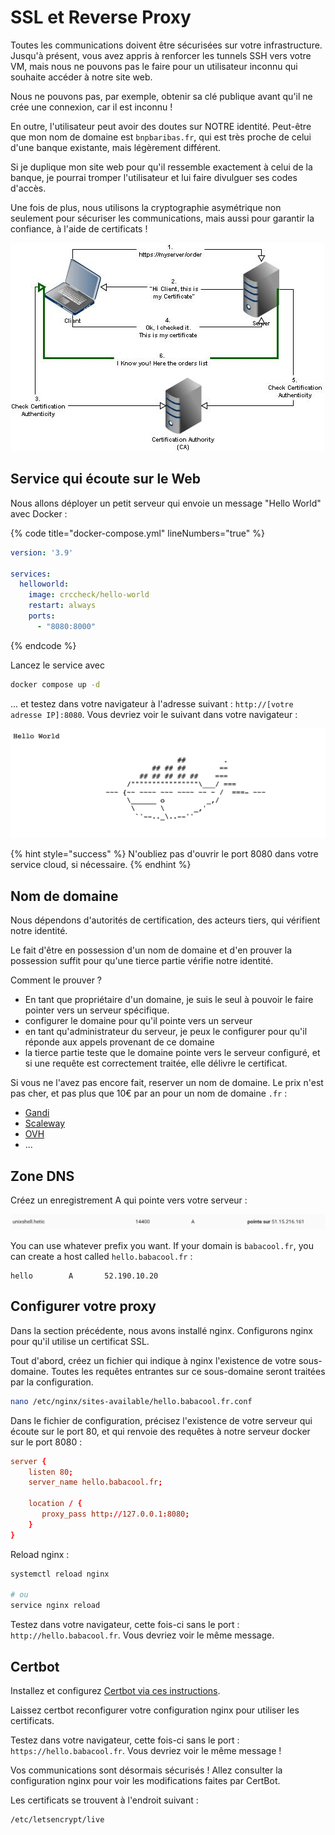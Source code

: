 # SSL et Reverse Proxy

Toutes les communications doivent être sécurisées sur votre infrastructure. Jusqu'à présent, vous avez appris à renforcer les tunnels SSH vers votre VM, mais nous ne pouvons pas le faire pour un utilisateur inconnu qui souhaite accéder à notre site web.

Nous ne pouvons pas, par exemple, obtenir sa clé publique avant qu'il ne crée une connexion, car il est inconnu !

En outre, l'utilisateur peut avoir des doutes sur NOTRE identité. Peut-être que mon nom de domaine est `bnpbaribas.fr`, qui est très proche de celui d'une banque existante, mais légèrement différent. 

Si je duplique mon site web pour qu'il ressemble exactement à celui de la banque, je pourrai tromper l'utilisateur et lui faire divulguer ses codes d'accès.

Une fois de plus, nous utilisons la cryptographie asymétrique non seulement pour sécuriser les communications, mais aussi pour garantir la confiance, à l'aide de certificats !

![](./img/ssl1.jpg)

## Service qui écoute sur le Web

Nous allons déployer un petit serveur qui envoie un message "Hello World" avec Docker :

{% code title="docker-compose.yml" lineNumbers="true" %}
```yaml
version: '3.9'

services:
  helloworld:
    image: crccheck/hello-world
    restart: always
    ports:
      - "8080:8000"
```
{% endcode %}

Lancez le service avec 

```bash
docker compose up -d
```

... et testez dans votre navigateur à l'adresse suivant : `http://[votre adresse IP]:8080`. Vous devriez voir le suivant dans votre navigateur :

![](./img/world.png)

{% hint style="success" %}
N'oubliez pas d'ouvrir le port 8080 dans votre service cloud, si nécessaire.
{% endhint %}


## Nom de domaine

Nous dépendons d'autorités de certification, des acteurs tiers, qui vérifient notre identité.

Le fait d'être en possession d'un nom de domaine et d'en prouver la possession suffit pour qu'une tierce partie vérifie notre identité.

Comment le prouver ?

- En tant que propriétaire d'un domaine, je suis le seul à pouvoir le faire pointer vers un serveur spécifique.
- configurer le domaine pour qu'il pointe vers un serveur
- en tant qu'administrateur du serveur, je peux le configurer pour qu'il réponde aux appels provenant de ce domaine
- la tierce partie teste que le domaine pointe vers le serveur configuré, et si une requête est correctement traitée, elle délivre le certificat.

Si vous ne l'avez pas encore fait, reserver un nom de domaine. Le prix n'est pas cher, et pas plus que 10€ par an pour un nom de domaine `.fr` :

- [Gandi](https://www.gandi.net)
- [Scaleway](https://www.scaleway.com/en/domains-and-dns/)
- [OVH](https://www.ovhcloud.com/fr/domains)
- ...

## Zone DNS

Créez un enregistrement A qui pointe vers votre serveur :

![](./img/dns.png)

You can use whatever prefix you want. If your domain is `babacool.fr`, you can create a host called `hello.babacool.fr` :

```
hello        A       52.190.10.20
```


## Configurer votre proxy

Dans la section précédente, nous avons installé nginx. Configurons nginx pour qu'il utilise un certificat SSL.

Tout d'abord, créez un fichier qui indique à nginx l'existence de votre sous-domaine. Toutes les requêtes entrantes sur ce sous-domaine seront traitées par la configuration.

```bash
nano /etc/nginx/sites-available/hello.babacool.fr.conf
```

Dans le fichier de configuration, précisez l'existence de votre serveur qui écoute sur le port 80, et qui renvoie des requêtes à notre serveur docker sur le port 8080 :

```conf
server {
    listen 80;
    server_name hello.babacool.fr;   

    location / {
       proxy_pass http://127.0.0.1:8080;
    }
}
```

Reload nginx :

```bash
systemctl reload nginx

# ou
service nginx reload
```

Testez dans votre navigateur, cette fois-ci sans le port : `http://hello.babacool.fr`. Vous devriez voir le même message.


## Certbot

Installez et configurez [Certbot via ces instructions](https://certbot.eff.org/instructions?ws=nginx&os=ubuntufocal).

Laissez certbot reconfigurer votre configuration nginx pour utiliser les certificats.

Testez dans votre navigateur, cette fois-ci sans le port : `https://hello.babacool.fr`. Vous devriez voir le même message !

Vos communications sont désormais sécurisés ! Allez consulter la configuration nginx pour voir les modifications faites par CertBot.

Les certificats se trouvent à l'endroit suivant :

```
/etc/letsencrypt/live
```


